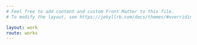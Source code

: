```yaml
---
# Feel free to add content and custom Front Matter to this file.
# To modify the layout, see https://jekyllrb.com/docs/themes/#overriding-theme-defaults

layout: work
route: works
---
```

